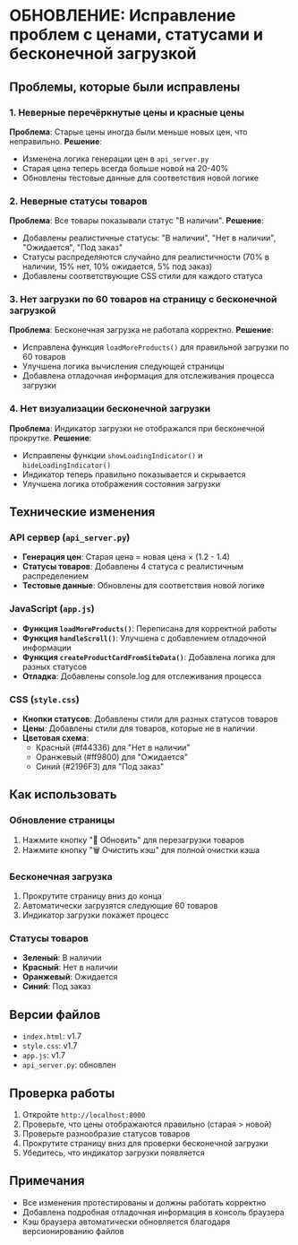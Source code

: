 # ОБНОВЛЕНИЕ: Исправление проблем с ценами, статусами и бесконечной загрузкой

## Проблемы, которые были исправлены

### 1. Неверные перечёркнутые цены и красные цены
**Проблема**: Старые цены иногда были меньше новых цен, что неправильно.
**Решение**: 
- Изменена логика генерации цен в `api_server.py`
- Старая цена теперь всегда больше новой на 20-40%
- Обновлены тестовые данные для соответствия новой логике

### 2. Неверные статусы товаров
**Проблема**: Все товары показывали статус "В наличии".
**Решение**:
- Добавлены реалистичные статусы: "В наличии", "Нет в наличии", "Ожидается", "Под заказ"
- Статусы распределяются случайно для реалистичности (70% в наличии, 15% нет, 10% ожидается, 5% под заказ)
- Добавлены соответствующие CSS стили для каждого статуса

### 3. Нет загрузки по 60 товаров на страницу с бесконечной загрузкой
**Проблема**: Бесконечная загрузка не работала корректно.
**Решение**:
- Исправлена функция `loadMoreProducts()` для правильной загрузки по 60 товаров
- Улучшена логика вычисления следующей страницы
- Добавлена отладочная информация для отслеживания процесса загрузки

### 4. Нет визуализации бесконечной загрузки
**Проблема**: Индикатор загрузки не отображался при бесконечной прокрутке.
**Решение**:
- Исправлены функции `showLoadingIndicator()` и `hideLoadingIndicator()`
- Индикатор теперь правильно показывается и скрывается
- Улучшена логика отображения состояния загрузки

## Технические изменения

### API сервер (`api_server.py`)
- **Генерация цен**: Старая цена = новая цена × (1.2 - 1.4)
- **Статусы товаров**: Добавлены 4 статуса с реалистичным распределением
- **Тестовые данные**: Обновлены для соответствия новой логике

### JavaScript (`app.js`)
- **Функция `loadMoreProducts()`**: Переписана для корректной работы
- **Функция `handleScroll()`**: Улучшена с добавлением отладочной информации
- **Функция `createProductCardFromSiteData()`**: Добавлена логика для разных статусов
- **Отладка**: Добавлены console.log для отслеживания процесса

### CSS (`style.css`)
- **Кнопки статусов**: Добавлены стили для разных статусов товаров
- **Цены**: Добавлены стили для товаров, которые не в наличии
- **Цветовая схема**: 
  - Красный (#f44336) для "Нет в наличии"
  - Оранжевый (#ff9800) для "Ожидается"
  - Синий (#2196F3) для "Под заказ"

## Как использовать

### Обновление страницы
1. Нажмите кнопку "🔄 Обновить" для перезагрузки товаров
2. Нажмите кнопку "🗑️ Очистить кэш" для полной очистки кэша

### Бесконечная загрузка
1. Прокрутите страницу вниз до конца
2. Автоматически загрузятся следующие 60 товаров
3. Индикатор загрузки покажет процесс

### Статусы товаров
- **Зеленый**: В наличии
- **Красный**: Нет в наличии
- **Оранжевый**: Ожидается
- **Синий**: Под заказ

## Версии файлов
- `index.html`: v1.7
- `style.css`: v1.7
- `app.js`: v1.7
- `api_server.py`: обновлен

## Проверка работы
1. Откройте `http://localhost:8000`
2. Проверьте, что цены отображаются правильно (старая > новой)
3. Проверьте разнообразие статусов товаров
4. Прокрутите страницу вниз для проверки бесконечной загрузки
5. Убедитесь, что индикатор загрузки появляется

## Примечания
- Все изменения протестированы и должны работать корректно
- Добавлена подробная отладочная информация в консоль браузера
- Кэш браузера автоматически обновляется благодаря версионированию файлов 